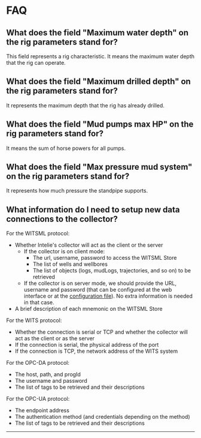 # FAQ

## **What does the field "Maximum water depth" on the rig parameters stand for?**

This field represents a rig characteristic. It means the maximum water depth that the rig can operate.

## **What does the field "Maximum drilled depth" on the rig parameters stand for?**

It represents the maximum depth that the rig has already drilled.

## **What does the field "Mud pumps max HP" on the rig parameters stand for?**

It means the sum of horse powers for all pumps.

## **What does the field "Max pressure mud system" on the rig parameters stand for?**

It represents how much pressure the standpipe supports.

## **What information do I need to setup new data connections to the collector?**

For the WITSML protocol:

* Whether Intelie's collector will act as the client or the server
  * If the collector is on client mode:
    * The url, username, password to access the WITSML Store
    * The list of wells and wellbores
    * The list of objects (logs, mudLogs, trajectories, and so on) to be retrieved
  * If the collector is on server mode, we should provide the URL, username and password (that can be configured at the web interface or at the [configuration file](collector/configuration/sources.xml.md)). No extra information is needed in that case.
* A brief description of each mnemonic on the WITSML Store

For the WITS protocol:

* Whether the connection is serial or TCP and whether the collector will act as the client or as the server
* If the connection is serial, the physical address of the port
* If the connection is TCP, the network address of the WITS system

For the OPC-DA protocol:

* The host, path, and progId
* The username and password
* The list of tags to be retrieved and their descriptions

For the OPC-UA protocol:

* The endpoint address
* The authentication method (and credentials depending on the method)
* The list of tags to be retrieved and their descriptions

****
